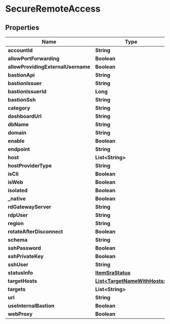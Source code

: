 

# SecureRemoteAccess


## Properties

Name | Type | Description | Notes
------------ | ------------- | ------------- | -------------
**accountId** | **String** |  |  [optional]
**allowPortForwarding** | **Boolean** |  |  [optional]
**allowProvidingExternalUsername** | **Boolean** |  |  [optional]
**bastionApi** | **String** |  |  [optional]
**bastionIssuer** | **String** |  |  [optional]
**bastionIssuerId** | **Long** |  |  [optional]
**bastionSsh** | **String** |  |  [optional]
**category** | **String** |  |  [optional]
**dashboardUrl** | **String** |  |  [optional]
**dbName** | **String** |  |  [optional]
**domain** | **String** |  |  [optional]
**enable** | **Boolean** |  |  [optional]
**endpoint** | **String** |  |  [optional]
**host** | **List&lt;String&gt;** |  |  [optional]
**hostProviderType** | **String** |  |  [optional]
**isCli** | **Boolean** |  |  [optional]
**isWeb** | **Boolean** |  |  [optional]
**isolated** | **Boolean** |  |  [optional]
**_native** | **Boolean** |  |  [optional]
**rdGatewayServer** | **String** |  |  [optional]
**rdpUser** | **String** |  |  [optional]
**region** | **String** |  |  [optional]
**rotateAfterDisconnect** | **Boolean** |  |  [optional]
**schema** | **String** |  |  [optional]
**sshPassword** | **Boolean** |  |  [optional]
**sshPrivateKey** | **Boolean** |  |  [optional]
**sshUser** | **String** |  |  [optional]
**statusInfo** | [**ItemSraStatus**](ItemSraStatus.md) |  |  [optional]
**targetHosts** | [**List&lt;TargetNameWithHosts&gt;**](TargetNameWithHosts.md) |  |  [optional]
**targets** | **List&lt;String&gt;** |  |  [optional]
**url** | **String** |  |  [optional]
**useInternalBastion** | **Boolean** |  |  [optional]
**webProxy** | **Boolean** |  |  [optional]



